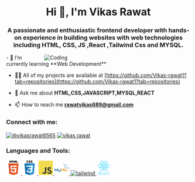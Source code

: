<h1 align="center">Hi 👋, I'm Vikas Rawat</h1>
<h3 align="center">A passionate and enthusiastic frontend developer with hands-on experience in building websites with web technologies including HTML, CSS, JS ,React ,Tailwind Css and MYSQL.</h3>


<img align="right" alt="Coding" width="400" src="https://media.tenor.com/rePDfDWO3XoAAAAd/hacking.gif">
- 🌱 I’m currently learning **Web Development**

- 👨‍💻 All of my projects are available at [https://github.com/Vikas-rawat1?tab=repositories](https://github.com/Vikas-rawat1?tab=repositories)

- 💬 Ask me about **HTML,CSS,JAVASCRIPT,MYSQL,REACT**

- 📫 How to reach me **rawatvikas689@gmail.com**

<h3 align="left">Connect with me:</h3>
<p align="left">
<a href="https://twitter.com/@vikasrawat6565" target="blank"><img align="center" src="https://raw.githubusercontent.com/rahuldkjain/github-profile-readme-generator/master/src/images/icons/Social/twitter.svg" alt="@vikasrawat6565" height="30" width="40" /></a>
<a href="https://www.linkedin.com/in/vikas-developer/" target="blank"><img align="center" src="https://raw.githubusercontent.com/rahuldkjain/github-profile-readme-generator/master/src/images/icons/Social/linked-in-alt.svg" alt="vikas rawat" height="30" width="40" /></a>
<!--   <a href="https://www.codechef.com/users/vikasrawat20" target="blank"><img align="center" src="https://cdn.jsdelivr.net/npm/simple-icons@3.1.0/icons/codechef.svg" alt="vikasrawat20" height="30" width="40" /></a> -->
</p>

<h3 align="left">Languages and Tools:</h3>
<p align="left"> <a href="https://www.w3.org/html/" target="_blank" rel="noreferrer"> <img src="https://raw.githubusercontent.com/devicons/devicon/master/icons/html5/html5-original-wordmark.svg" alt="html5" width="40" height="40"/> </a><a href="https://www.w3schools.com/css/" target="_blank" rel="noreferrer"> <img src="https://raw.githubusercontent.com/devicons/devicon/master/icons/css3/css3-original-wordmark.svg" alt="css3" width="40" height="40"/> </a> <a href="https://developer.mozilla.org/en-US/docs/Web/JavaScript" target="_blank" rel="noreferrer"> <img src="https://raw.githubusercontent.com/devicons/devicon/master/icons/javascript/javascript-original.svg" alt="javascript" width="40" height="40"/> </a> <a href="https://www.mysql.com/" target="_blank" rel="noreferrer"> <img src="https://raw.githubusercontent.com/devicons/devicon/master/icons/mysql/mysql-original-wordmark.svg" alt="mysql" width="40" height="40"/> </a> <a href="https://tailwindcss.com/" target="_blank" rel="noreferrer"> <img src="https://www.vectorlogo.zone/logos/tailwindcss/tailwindcss-icon.svg" alt="tailwind" width="40" height="40"/> </a>  
<a href="https://reactjs.org/" target="_blank" rel="noreferrer"> <img src="https://raw.githubusercontent.com/devicons/devicon/master/icons/react/react-original-wordmark.svg" alt="react" width="40" height="40"/> </a></p>


